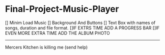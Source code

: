 # Final-Project-Music-Player

[] Minim Load Music
[] Background And Buttons
[] Text Box with names of songs, duration and file format.
[]IF EXTRS TIME ADD A PROGRESS BAR
[]IF EVEN MORE EXTRA TIME ADD THE ALBUM PHOTO

------

Mercers Kitchen is killing me 
(send help)

